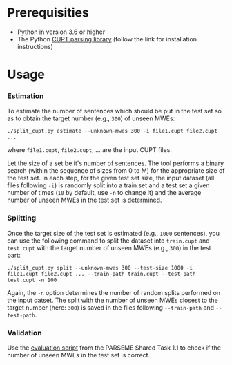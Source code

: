 # Prerequisities

* Python in version 3.6 or higher
* The Python [CUPT parsing library][cupt-parser] (follow the link for installation instructions)

# Usage

### Estimation

To estimate the number of sentences which should be put in the test set so as
to obtain the target number (e.g., `300`) of unseen MWEs:
```
./split_cupt.py estimate --unknown-mwes 300 -i file1.cupt file2.cupt ...
```
where `file1.cupt`, `file2.cupt`, ... are the input CUPT files.

Let the size of a set be it's number of sentences. 
The tool performs a binary search (within the sequence of sizes from 0 to M) for the appropriate size of the test set.  In each step, for
the given test set size, the input dataset (all files following `-i`) is randomly split into a train set and
a test set a given number of times (`10` by default, use `-n` to change it) and
the average number of unseen MWEs in the test set is determined.

### Splitting

Once the target size of the test set is estimated (e.g., `1000` sentences), you
can use the following command to split the dataset into `train.cupt` and
`test.cupt` with the target number of unseen MWEs (e.g., `300`) in the test
part:
```
./split_cupt.py split --unknown-mwes 300 --test-size 1000 -i file1.cupt file2.cupt ... --train-path train.cupt --test-path test.cupt -n 100
```
Again, the `-n` option determines the number of random splits performed on the
input datset.  The split with the number of unseen MWEs closest to the target
number (here: `300`) is saved in the files following `--train-path` and `--test-path`.

### Validation

Use the [evaluation script][parseme-eval-1.1] from the PARSEME Shared Task 1.1
to check if the number of unseen MWEs in the test set is correct.


[cupt-parser]: https://github.com/kawu/parseme-cupt#python-cupt-parser "Python CUPT parser"
[parseme-eval-1.1]: https://gitlab.com/parseme/sharedtask-data/blob/master/1.1/bin/evaluate.py "PARSEME ST-1.1 evaluation script"
